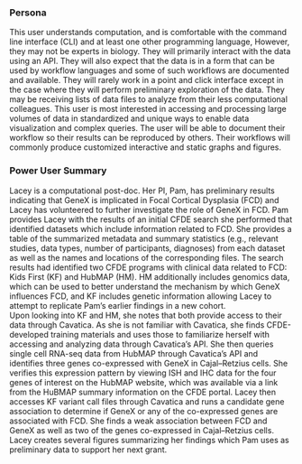 ### Persona
This user understands computation, and is comfortable with the command line interface (CLI) and at least one other programming language, However, they may not be experts in biology. They will primarily interact with the data using an API. They will also expect that the data is in a form that can be used by workflow languages and some of such workflows are documented and available. They will rarely work in a point and click interface except in the case where they will perform preliminary exploration of the data. They may be receiving lists of data files to analyze from their less computational colleagues. This user is most interested in accessing and processing large volumes of data in standardized and unique ways to enable data visualization and complex queries. The user will be able to document their workflow so their results can be reproduced by others. Their workflows will commonly produce customized interactive and static graphs and figures. 

### Power User Summary
Lacey is a computational post-doc. Her PI, Pam, has preliminary results indicating that GeneX is implicated in Focal Cortical Dysplasia (FCD) and Lacey has volunteered to further investigate the role of GeneX in FCD. Pam provides Lacey with the results of an initial CFDE search she performed that identified datasets which include information related to FCD. She provides a table of the summarized metadata and summary statistics (e.g., relevant studies, data types, number of participants, diagnoses) from each dataset as well as the names and locations of the corresponding files. The search results had identified two CFDE programs with clinical data related to FCD: Kids First (KF) and HubMAP (HM). HM additionally includes genomics data, which can be used to better understand the mechanism by which GeneX influences FCD, and KF includes genetic information allowing Lacey to attempt to replicate Pam’s earlier findings in a new cohort.  
Upon looking into KF and HM, she notes that both provide access to their data through Cavatica. As she is not familiar with Cavatica, she finds CFDE-developed training materials and uses those to familiarize herself with accessing and analyzing data through Cavatica’s API. She then queries single cell RNA-seq data from HubMAP through Cavatica’s API and identifies three genes co-expressed with GeneX in Cajal–Retzius cells. She verifies this expression pattern by viewing ISH and IHC data for the four genes of interest on the HubMAP website, which was available via a link from the HuBMAP summary information on the CFDE portal. Lacey then accesses KF variant call files through Cavatica and runs a candidate gene association to determine if GeneX or any of the co-expressed genes are associated with FCD. She finds a weak association between FCD and GeneX as well as two of the genes co-expressed in Cajal–Retzius cells. Lacey creates several figures summarizing her findings which Pam uses as preliminary data to support her next grant.